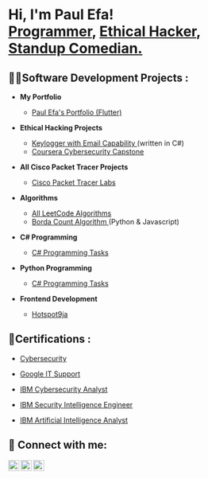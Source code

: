 <h1>Hi, I'm Paul Efa! <br/><a href="https://github.com/paulefa">Programmer</a>, <a href="https://www.linkedin.com/in/paulefa/">Ethical Hacker</a>, <a href="https://www.instagram.com/paulepha?igshid=YmMyMTA2M2Y="> Standup Comedian.</a></h1>

<h2> 👨‍💻Software Development Projects : </h2>

- <b>My Portfolio</b>
  - [Paul Efa's Portfolio (Flutter)](https://github.com/paulefa/KeyLog)

- <b>Ethical Hacking Projects</b>
  - [Keylogger with Email Capability ](https://github.com/paulefa/KeyLog)(written in C#)
  - [Coursera Cybersecurity Capstone](https://github.com/paulefa/capstoneproject)

- <b>All Cisco Packet Tracer Projects</b>
  - [Cisco Packet Tracer Labs](https://github.com/paulefa/Cisco-Packet-Tracer-Labs)

- <b>Algorithms</b>
  - [All LeetCode Algorithms](https://github.com/paulefa/KeyLog)
  - [Borda Count Algorithm ](https://github.com/paulefa/borda-count) (Python & Javascript)

- <b>C# Programming</b>
  - [C# Programming Tasks](https://github.com/paulefa/C-Sharp)

- <b>Python Programming</b>
  - [C# Programming Tasks](https://github.com/paulefa/)

- <b>Frontend Development</b>
  - [Hotspot9ja](https://github.com/Hotspot9ja/hotspot9ja)

<h2> 📄Certifications :</h2>

  - [Cybersecurity](https://github.com/paulefa/Cisco-Packet-Tracer-Labs)

  - [Google IT Support](https://github.com/paulefa/Cisco-Packet-Tracer-Labs)

  - [IBM Cybersecurity Analyst](https://github.com/paulefa/Cisco-Packet-Tracer-Labs)

  - [IBM Security Intelligence Engineer](https://github.com/paulefa/Cisco-Packet-Tracer-Labs)

  - [IBM Artificial Intelligence Analyst](https://github.com/paulefa/Cisco-Packet-Tracer-Labs)



<h2> 🤳 Connect with me:</h2>


[<img align="left" alt="Paul Efa | Twitter" width="22px" src="https://cdn.jsdelivr.net/npm/simple-icons@v3/icons/twitter.svg" />][twitter]
[<img align="left" alt="Paul Efa | LinkedIn" width="22px" src="https://cdn.jsdelivr.net/npm/simple-icons@v3/icons/linkedin.svg" />][linkedin]
[<img align="left" alt="Paul Efa | Instagram" width="22px" src="https://cdn.jsdelivr.net/npm/simple-icons@v3/icons/instagram.svg" />][instagram]

[twitter]: https://twitter.com/paul_epha
[instagram]: https://www.instagram.com/paulepha?igshid=YmMyMTA2M2Y=
[linkedin]: https://linkedin.com/in/paulefa


